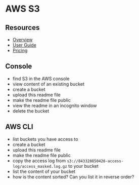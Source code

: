 # AWS S3

## Resources

- [Overview](https://aws.amazon.com/s3/)
- [User Guide](https://docs.aws.amazon.com/AmazonS3/latest/userguide/Welcome.html)
- [Pricing](https://aws.amazon.com/s3/pricing/)

## Console

- find S3 in the AWS console
- view content of an existing bucket
- create a bucket
- upload this readme file
- make the readme file public
- view the readme in an incognito window
- delete the bucket

## AWS CLI

- list buckets you have access to
- create a bucket
- upload this readme file
- make the readme file public
- copy the access log from `s3://843328850426-access-log/access_masked.log.gz` to your bucket
- list the content of your bucket
- how is the content sorted? Can you list it in reverse order?
